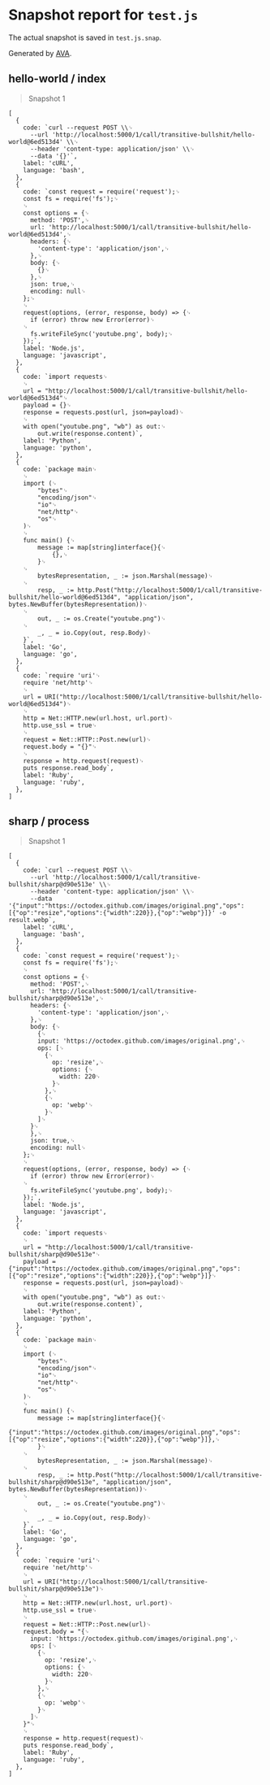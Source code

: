# Snapshot report for `test.js`

The actual snapshot is saved in `test.js.snap`.

Generated by [AVA](https://ava.li).

## hello-world / index

> Snapshot 1

    [
      {
        code: `curl --request POST \\␊
          --url 'http://localhost:5000/1/call/transitive-bullshit/hello-world@6ed513d4' \\␊
          --header 'content-type: application/json' \\␊
          --data '{}'`,
        label: 'cURL',
        language: 'bash',
      },
      {
        code: `const request = require('request');␊
        const fs = require('fs');␊
        ␊
        const options = {␊
          method: 'POST',␊
          url: 'http://localhost:5000/1/call/transitive-bullshit/hello-world@6ed513d4',␊
          headers: {␊
            'content-type': 'application/json',␊
          },␊
          body: {␊
            {}␊
          },␊
          json: true,␊
          encoding: null␊
        };␊
        ␊
        request(options, (error, response, body) => {␊
          if (error) throw new Error(error)␊
        ␊
          fs.writeFileSync('youtube.png', body);␊
        });`,
        label: 'Node.js',
        language: 'javascript',
      },
      {
        code: `import requests␊
        ␊
        url = "http://localhost:5000/1/call/transitive-bullshit/hello-world@6ed513d4"␊
        payload = {}␊
        response = requests.post(url, json=payload)␊
        ␊
        with open("youtube.png", "wb") as out:␊
            out.write(response.content)`,
        label: 'Python',
        language: 'python',
      },
      {
        code: `package main␊
        ␊
        import (␊
        	"bytes"␊
        	"encoding/json"␊
        	"io"␊
        	"net/http"␊
        	"os"␊
        )␊
        ␊
        func main() {␊
        	message := map[string]interface{}{␊
        		{},␊
        	}␊
        ␊
        	bytesRepresentation, _ := json.Marshal(message)␊
        ␊
        	resp, _ := http.Post("http://localhost:5000/1/call/transitive-bullshit/hello-world@6ed513d4", "application/json", bytes.NewBuffer(bytesRepresentation))␊
        ␊
        	out, _ := os.Create("youtube.png")␊
        ␊
        	_, _ = io.Copy(out, resp.Body)␊
        }`,
        label: 'Go',
        language: 'go',
      },
      {
        code: `require 'uri'␊
        require 'net/http'␊
        ␊
        url = URI("http://localhost:5000/1/call/transitive-bullshit/hello-world@6ed513d4")␊
        ␊
        http = Net::HTTP.new(url.host, url.port)␊
        http.use_ssl = true␊
        ␊
        request = Net::HTTP::Post.new(url)␊
        request.body = "{}"␊
        ␊
        response = http.request(request)␊
        puts response.read_body`,
        label: 'Ruby',
        language: 'ruby',
      },
    ]

## sharp / process

> Snapshot 1

    [
      {
        code: `curl --request POST \\␊
          --url 'http://localhost:5000/1/call/transitive-bullshit/sharp@d90e513e' \\␊
          --header 'content-type: application/json' \\␊
          --data '{"input":"https://octodex.github.com/images/original.png","ops":[{"op":"resize","options":{"width":220}},{"op":"webp"}]}' -o result.webp`,
        label: 'cURL',
        language: 'bash',
      },
      {
        code: `const request = require('request');␊
        const fs = require('fs');␊
        ␊
        const options = {␊
          method: 'POST',␊
          url: 'http://localhost:5000/1/call/transitive-bullshit/sharp@d90e513e',␊
          headers: {␊
            'content-type': 'application/json',␊
          },␊
          body: {␊
            {␊
            input: 'https://octodex.github.com/images/original.png',␊
            ops: [␊
              {␊
                op: 'resize',␊
                options: {␊
                  width: 220␊
                }␊
              },␊
              {␊
                op: 'webp'␊
              }␊
            ]␊
          }␊
          },␊
          json: true,␊
          encoding: null␊
        };␊
        ␊
        request(options, (error, response, body) => {␊
          if (error) throw new Error(error)␊
        ␊
          fs.writeFileSync('youtube.png', body);␊
        });`,
        label: 'Node.js',
        language: 'javascript',
      },
      {
        code: `import requests␊
        ␊
        url = "http://localhost:5000/1/call/transitive-bullshit/sharp@d90e513e"␊
        payload = {"input":"https://octodex.github.com/images/original.png","ops":[{"op":"resize","options":{"width":220}},{"op":"webp"}]}␊
        response = requests.post(url, json=payload)␊
        ␊
        with open("youtube.png", "wb") as out:␊
            out.write(response.content)`,
        label: 'Python',
        language: 'python',
      },
      {
        code: `package main␊
        ␊
        import (␊
        	"bytes"␊
        	"encoding/json"␊
        	"io"␊
        	"net/http"␊
        	"os"␊
        )␊
        ␊
        func main() {␊
        	message := map[string]interface{}{␊
        		{"input":"https://octodex.github.com/images/original.png","ops":[{"op":"resize","options":{"width":220}},{"op":"webp"}]},␊
        	}␊
        ␊
        	bytesRepresentation, _ := json.Marshal(message)␊
        ␊
        	resp, _ := http.Post("http://localhost:5000/1/call/transitive-bullshit/sharp@d90e513e", "application/json", bytes.NewBuffer(bytesRepresentation))␊
        ␊
        	out, _ := os.Create("youtube.png")␊
        ␊
        	_, _ = io.Copy(out, resp.Body)␊
        }`,
        label: 'Go',
        language: 'go',
      },
      {
        code: `require 'uri'␊
        require 'net/http'␊
        ␊
        url = URI("http://localhost:5000/1/call/transitive-bullshit/sharp@d90e513e")␊
        ␊
        http = Net::HTTP.new(url.host, url.port)␊
        http.use_ssl = true␊
        ␊
        request = Net::HTTP::Post.new(url)␊
        request.body = "{␊
          input: 'https://octodex.github.com/images/original.png',␊
          ops: [␊
            {␊
              op: 'resize',␊
              options: {␊
                width: 220␊
              }␊
            },␊
            {␊
              op: 'webp'␊
            }␊
          ]␊
        }"␊
        ␊
        response = http.request(request)␊
        puts response.read_body`,
        label: 'Ruby',
        language: 'ruby',
      },
    ]
